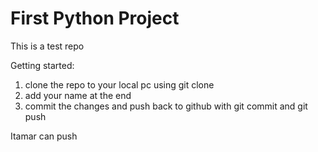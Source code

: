 # First Python Project

This is a test repo

Getting started:
1. clone the repo to your local pc using git clone
2. add your name at the end
3. commit the changes and push back to github with git commit and git push

Itamar can push
